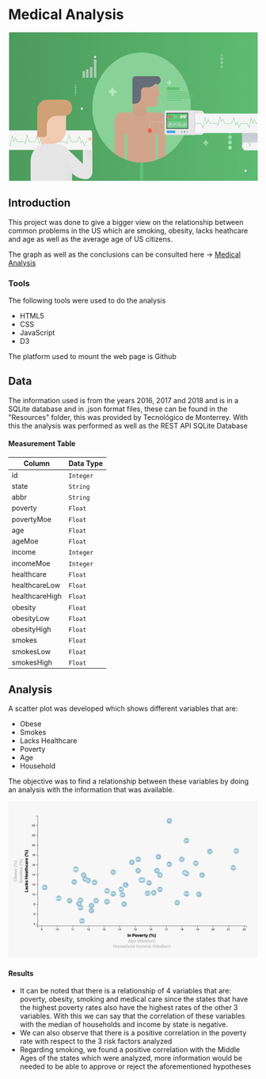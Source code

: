 # Medical Analysis

[![](img/Risk.png)]()        

## Introduction

This project was done to give a bigger view on the relationship between common problems in the US which are smoking, obesity, lacks heathcare and age as well as the average age of US citizens.

The graph as well as the conclusions can be consulted here -> [Medical Analysis](https://enr1que319.github.io/D3-Challenge/)

### Tools

The following tools were used to do the analysis

- HTML5
- CSS
- JavaScript
- D3

The platform used to mount the web page is Github

## Data

The information used is from the years 2016, 2017 and 2018 and is in a SQLite database and in .json format files, these can be found in the "Resources" folder, this was provided by Tecnológico de Monterrey.
With this the analysis was performed as well as the REST API
SQLite Database

#### Measurement Table


|  Column  | Data Type |
| -------- | ----------|
|    id    | `Integer` |
|   state  |   `String`  |
|   abbr   |   `String`  |
| poverty  |  `Float`  |
|   povertyMoe   |  `Float`  |
|   age   |  `Float`  |
|   ageMoe   |  `Float`  |
|   income   |  `Integer`  |
|   incomeMoe   |  `Integer`  |
|   healthcare   |  `Float`  |
|   healthcareLow   |  `Float`  |
|   healthcareHigh   |  `Float`  |
|   obesity   |  `Float`  |
|   obesityLow   |  `Float`  |
|   obesityHigh   |  `Float`  |
|   smokes   |  `Float`  |
|   smokesLow   |  `Float`  |
|   smokesHigh   |  `Float`  |


## Analysis

A scatter plot was developed which shows different variables that are:

- Obese
- Smokes
- Lacks Healthcare
- Poverty
- Age
- Household

The objective was to find a relationship between these variables by doing an analysis with the information that was available.

[![](img/1.png)]()   

#### Results

- It can be noted that there is a relationship of 4 variables that are: poverty, obesity, smoking and medical care since the states that have the highest poverty rates also have the highest rates of the other 3 variables. With this we can say that the correlation of these variables with the median of households and income by state is negative.
- We can also observe that there is a positive correlation in the poverty rate with respect to the 3 risk factors analyzed
- Regarding smoking, we found a positive correlation with the Middle Ages of the states which were analyzed, more information would be needed to be able to approve or reject the aforementioned hypotheses

